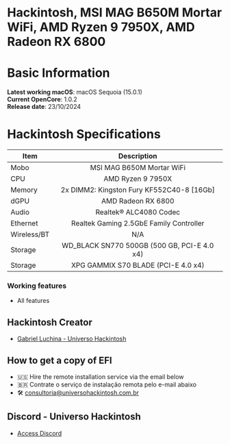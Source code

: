 # Hackintosh, MSI MAG B650M Mortar WiFi, AMD Ryzen 9 7950X, AMD Radeon RX 6800

# Basic Information

**Latest working macOS**: macOS Sequoia (15.0.1)
<br>
**Current OpenCore**: 1.0.2
<br>
**Release date**: 23/10/2024

# Hackintosh Specifications
|Item|Description|
|-|:-------:|
|Mobo|MSI MAG B650M Mortar WiFi|
|CPU|AMD Ryzen 9 7950X|
|Memory|2x DIMM2: Kingston Fury KF552C40-8  [16Gb]|
|dGPU|AMD Radeon RX 6800|
|Audio|Realtek® ALC4080 Codec|
|Ethernet|Realtek Gaming 2.5GbE Family Controller|
|Wireless/BT|N/A|
|Storage|WD_BLACK SN770 500GB (500 GB, PCI-E 4.0 x4)|
|Storage|XPG GAMMIX S70 BLADE (PCI-E 4.0 x4)|

### Working features
- All features

## Hackintosh Creator
- [Gabriel Luchina - Universo Hackintosh](https://luchina.com.br)

## How to get a copy of EFI
- 🇺🇸 Hire the remote installation service via the email below
- 🇧🇷 Contrate o serviço de instalação remota pelo e-mail abaixo
- 🛠️ [consultoria@universohackintosh.com.br](mailto:consultoria@universohackintosh.com.br)

## Discord - Universo Hackintosh
- [Access Discord](https://discord.universohackintosh.com.br)

